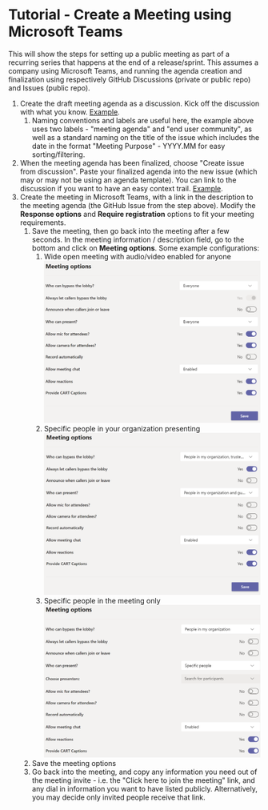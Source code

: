 # Tutorial - Create a Meeting using Microsoft Teams

This will show the steps for setting up a public meeting as part of a recurring series that happens at the end of a release/sprint. This assumes a company using Microsoft Teams, and running the agenda creation and finalization using respectively GitHub Discussions (private or public repo) and Issues (public repo).

1. Create the draft meeting agenda as a discussion. Kick off the discussion with what you know. [Example](https://github.com/lyledodge-playground-organization/community/discussions/4).
    1. Naming conventions and labels are useful here, the example above uses two labels - "meeting agenda" and "end user community", as well as a standard naming on the title of the issue which includes the date in the format "Meeting Purpose" - YYYY.MM for easy sorting/filtering.
1. When the meeting agenda has been finalized, choose "Create issue from discussion". Paste your finalized agenda into the new issue (which may or may not be using an agenda template). You can link to the discussion if you want to have an easy context trail. [Example](https://github.com/lyledodge-playground-organization/community/issues/5).
1. Create the meeting in Microsoft Teams, with a link in the description to the meeting agenda (the GitHub Issue from the step above). Modify the **Response options** and **Require registration** options to fit your meeting requirements.
    1. Save the meeting, then go back into the meeting after a few seconds. In the meeting information / description field, go to the bottom and click on **Meeting options**. Some example configurations:
        1. Wide open meeting with audio/video enabled for anyone
        ![Wide open meeting with audio/video enabled for anyone](media/meeting-options-wide-open.png)
        1. Specific people in your organization presenting
        ![Specific people in your organization presenting](media/meeting-options-my-company-and-trusted-presenters.png)
        1. Specific people in the meeting only
        ![Specific people in the meeting only](media/meeting-options-internal.png)
    1. Save the meeting options
    1. Go back into the meeting, and copy any information you need out of the meeting invite - i.e. the "Click here to join the meeting" link, and any dial in information you want to have listed publicly. Alternatively, you may decide only invited people receive that link.
